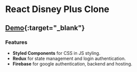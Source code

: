 # React Disney Plus Clone

## [Demo](https://disney-plus-home-clone.web.app/){:target="_blank"}

### Features

- **Styled Components** for CSS in JS styling.
- **Redux** for state management and login authentication.
- **Firebase** for google authentication, backend and hosting.
